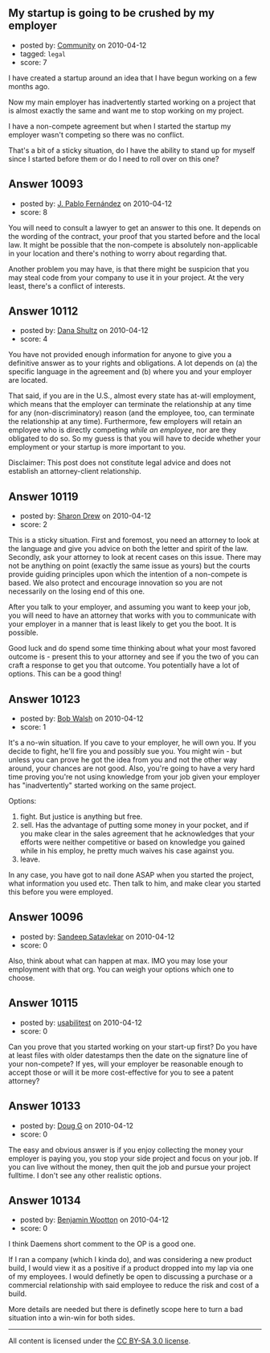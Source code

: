 ## My startup is going to be crushed by my employer

- posted by: [Community](https://stackexchange.com/users/-1/-1-community) on 2010-04-12
- tagged: `legal`
- score: 7

I have created a startup around an idea that I have begun working on a few months ago.

Now my main employer has inadvertently started working on a project that is almost exactly the same and want me to stop working on my project.

I have a non-compete agreement but when I started the startup my employer wasn't competing so there was no conflict.

That's a bit of a sticky situation, do I have the ability to stand up for myself since I started before them or do I need to roll over on this one?


## Answer 10093

- posted by: [J. Pablo Fernández](https://stackexchange.com/users/-1/751-j-pablo-fern-ndez) on 2010-04-12
- score: 8

You will need to consult a lawyer to get an answer to this one. It depends on the wording of the contract, your proof that you started before and the local law. It might be possible that the non-compete is absolutely non-applicable in your location and there's nothing to worry about regarding that.

Another problem you may have, is that there might be suspicion that you may steal code from your company to use it in your project. At the very least, there's a conflict of interests.


## Answer 10112

- posted by: [Dana Shultz](https://stackexchange.com/users/-1/1841-dana-shultz) on 2010-04-12
- score: 4

You have not provided enough information for anyone to give you a definitive answer as to your rights and obligations. A lot depends on (a) the specific language in the agreement and (b) where you and your employer are located.

That said, if you are in the U.S., almost every state has at-will employment, which means that the employer can terminate the relationship at any time for any (non-discriminatory) reason (and the employee, too, can terminate the relationship at any time). Furthermore, few employers will retain an employee who is directly competing *while an employee*, nor are they obligated to do so. So my guess is that you will have to decide whether your employment or your startup is more important to you.

Disclaimer: This post does not constitute legal advice and does not establish an attorney-client relationship.


## Answer 10119

- posted by: [Sharon Drew](https://stackexchange.com/users/-1/2747-sharon-drew) on 2010-04-12
- score: 2

This is a sticky situation. First and foremost, you need an attorney to look at the language and give you advice on both the letter and spirit of the law. Secondly, ask your attorney to look at recent cases on this issue. There may not be anything on point (exactly the same issue as yours) but the courts provide guiding principles upon which the intention of a non-compete is based. We also protect and encourage innovation so you are not necessarily on the losing end of this one. 

After you talk to your employer, and assuming you want to keep your job, you will need to have an attorney that works with you to communicate with your employer in a manner that is least likely to get you the boot. It is possible. 

Good luck and do spend some time thinking about what your most favored outcome is - present this to your attorney and see if you the two of you can craft a response to get you that outcome. You potentially have a lot of options. This can be a good thing!


## Answer 10123

- posted by: [Bob Walsh](https://stackexchange.com/users/-1/346-bob-walsh) on 2010-04-12
- score: 1

It's a no-win situation. If you cave to your employer, he will own you. If you decide to fight, he'll fire you and possibly sue you. You might win - but unless you can prove he got the idea from you and not the other way around, your chances are not good. Also, you're going to have a very hard time proving you're not using knowledge from your job given your employer has "inadvertently" started working on the same project.

Options:

1. fight. But justice is anything but free.
2. sell. Has the advantage of putting some money in your pocket, and if you make clear in the sales agreement that he acknowledges that your efforts were neither competitive or based on knowledge you gained while in his employ, he pretty much waives his case against you.
3. leave.

In any case, you have got to nail done ASAP when you started the project, what information you used etc. Then talk to him, and make clear you started this before you were employed.


## Answer 10096

- posted by: [Sandeep Satavlekar](https://stackexchange.com/users/-1/2461-sandeep-satavlekar) on 2010-04-12
- score: 0

Also, think about what can happen at max. IMO you may lose your employment with that org. You can weigh your options which one to choose.


## Answer 10115

- posted by: [usabilitest](https://stackexchange.com/users/-1/3024-usabilitest) on 2010-04-12
- score: 0

Can you prove that you started working on your start-up first? 
Do you have at least files with older datestamps then the date on the signature line of your non-compete?
If yes, will your employer be reasonable enough to accept those or will it be more cost-effective for you to see a patent attorney?


## Answer 10133

- posted by: [Doug G](https://stackexchange.com/users/-1/2107-doug-g) on 2010-04-12
- score: 0

The easy and obvious answer is if you enjoy collecting the money your employer is paying you, you stop your side project and focus on your job.  If you can live without the money, then quit the job and pursue your project fulltime. I don't see any other realistic options.


## Answer 10134

- posted by: [Benjamin Wootton](https://stackexchange.com/users/-1/2094-benjamin-wootton) on 2010-04-12
- score: 0

I think Daemens short comment to the OP is a good one.  

If I ran a company (which I kinda do), and was considering a new product build, I would view it as a positive if a product dropped into my lap via one of my employees.  I would definetly be open to discussing a purchase or a commercial relationship with said employee to reduce the risk and cost of a build.

More details are needed but there is definetly scope here to turn a bad situation into a win-win for both sides.



---

All content is licensed under the [CC BY-SA 3.0 license](https://creativecommons.org/licenses/by-sa/3.0/).
